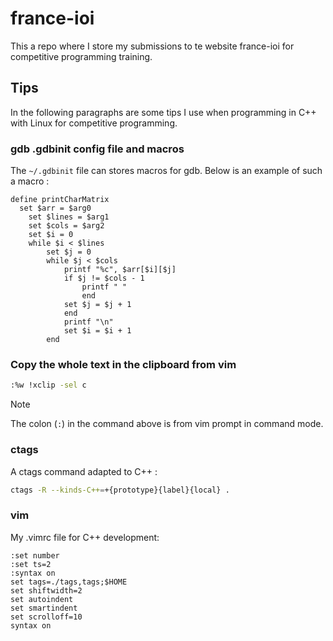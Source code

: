 # france-ioi
This a repo where I store my submissions to te website france-ioi for competitive programming training.

## Tips
In the following paragraphs are some tips I use when programming in C++ with Linux for competitive programming.
### gdb .gdbinit config file and macros
The `~/.gdbinit` file can stores macros for gdb. Below is an example of such a macro :
```gdbinit
define printCharMatrix 
  set $arr = $arg0
	set $lines = $arg1
	set $cols = $arg2
	set $i = 0
	while $i < $lines
		set $j = 0
		while $j < $cols
			printf "%c", $arr[$i][$j]
			if $j != $cols - 1
				printf " "
				end
			set $j = $j + 1
			end
			printf "\n"
			set $i = $i + 1
		end
```

### Copy the whole text in the clipboard from vim
```bash
:%w !xclip -sel c
```
> [!NOTE]
> The colon (`:`) in the command above is from vim prompt in command mode.

### ctags
A ctags command adapted to C++ :
```bash
ctags -R --kinds-C++=+{prototype}{label}{local} .
```

### vim
My .vimrc file for C++ development:
```vimrc
:set number
:set ts=2
:syntax on
set tags=./tags,tags;$HOME
set shiftwidth=2   
set autoindent    
set smartindent   
set scrolloff=10   
syntax on 

```
